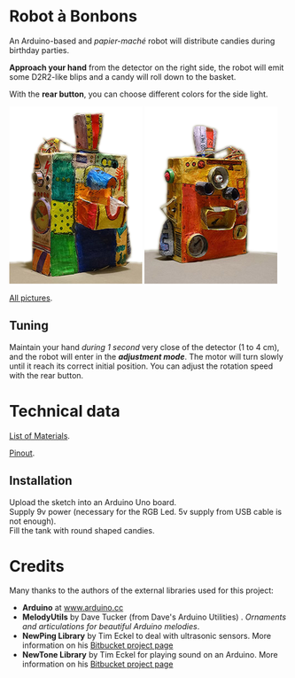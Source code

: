 # Robot à Bonbons

An Arduino-based and *papier-maché* robot will distribute candies during birthday parties.  

**Approach your hand** from the detector on the right side, the robot will emit some D2R2-like blips and a candy will roll down to the basket.  

With the **rear button**, you can choose different colors for the side light.  



![Front view](images/Robot-Bonbons-LR-front.png)
![Rear view](images/Robot-Bonbons-LR-rear.png)

[All pictures](webpages/pictures).

## Tuning

Maintain your hand *during 1 second* very close of the detector (1 to 4 cm), and the robot will enter in the ***adjustment mode***. The motor will turn slowly until it reach its correct initial position.
You can adjust the rotation speed with the rear button.

# Technical data

[List of Materials](webpages/bill_of_material).

[Pinout](webpages/pinout).

## Installation

Upload the sketch into an Arduino Uno board.   
Supply 9v power (necessary for the RGB Led. 5v supply from USB cable is not enough).  
Fill the tank with round shaped candies.

# Credits

Many thanks to the authors of the external libraries used for this project:  
* **Arduino** at www.arduino.cc
* **MelodyUtils** by Dave Tucker (from Dave's Arduino Utilities) . *Ornaments and articulations for beautiful Arduino melodies*.
* **NewPing Library** by Tim Eckel to deal with ultrasonic sensors. More information on his [Bitbucket project page]( https://bitbucket.org/teckel12/arduino-new-ping/wiki/Home)
* **NewTone Library** by Tim Eckel for playing sound on an Arduino. More information on his [Bitbucket project page](https://bitbucket.org/teckel12/arduino-new-tone/wiki/Home)


